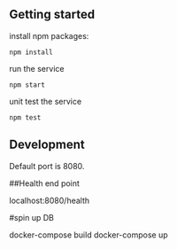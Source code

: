 ## Getting started

install npm packages:
```
npm install
```

run the service
```
npm start
```

unit test the service
```
npm test
```

## Development

Default port is 8080.

##Health end point

localhost:8080/health

#spin up DB

docker-compose build
docker-compose up